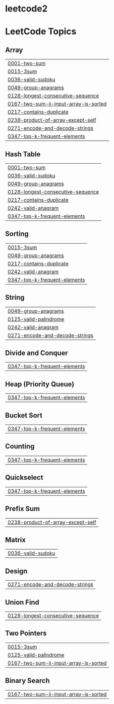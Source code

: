 # leetcode2
<!---LeetCode Topics Start-->
# LeetCode Topics
## Array
|  |
| ------- |
| [0001-two-sum](https://github.com/irtiqamalik02/leetcode2/tree/master/0001-two-sum) |
| [0015-3sum](https://github.com/irtiqamalik02/leetcode2/tree/master/0015-3sum) |
| [0036-valid-sudoku](https://github.com/irtiqamalik02/leetcode2/tree/master/0036-valid-sudoku) |
| [0049-group-anagrams](https://github.com/irtiqamalik02/leetcode2/tree/master/0049-group-anagrams) |
| [0128-longest-consecutive-sequence](https://github.com/irtiqamalik02/leetcode2/tree/master/0128-longest-consecutive-sequence) |
| [0167-two-sum-ii-input-array-is-sorted](https://github.com/irtiqamalik02/leetcode2/tree/master/0167-two-sum-ii-input-array-is-sorted) |
| [0217-contains-duplicate](https://github.com/irtiqamalik02/leetcode2/tree/master/0217-contains-duplicate) |
| [0238-product-of-array-except-self](https://github.com/irtiqamalik02/leetcode2/tree/master/0238-product-of-array-except-self) |
| [0271-encode-and-decode-strings](https://github.com/irtiqamalik02/leetcode2/tree/master/0271-encode-and-decode-strings) |
| [0347-top-k-frequent-elements](https://github.com/irtiqamalik02/leetcode2/tree/master/0347-top-k-frequent-elements) |
## Hash Table
|  |
| ------- |
| [0001-two-sum](https://github.com/irtiqamalik02/leetcode2/tree/master/0001-two-sum) |
| [0036-valid-sudoku](https://github.com/irtiqamalik02/leetcode2/tree/master/0036-valid-sudoku) |
| [0049-group-anagrams](https://github.com/irtiqamalik02/leetcode2/tree/master/0049-group-anagrams) |
| [0128-longest-consecutive-sequence](https://github.com/irtiqamalik02/leetcode2/tree/master/0128-longest-consecutive-sequence) |
| [0217-contains-duplicate](https://github.com/irtiqamalik02/leetcode2/tree/master/0217-contains-duplicate) |
| [0242-valid-anagram](https://github.com/irtiqamalik02/leetcode2/tree/master/0242-valid-anagram) |
| [0347-top-k-frequent-elements](https://github.com/irtiqamalik02/leetcode2/tree/master/0347-top-k-frequent-elements) |
## Sorting
|  |
| ------- |
| [0015-3sum](https://github.com/irtiqamalik02/leetcode2/tree/master/0015-3sum) |
| [0049-group-anagrams](https://github.com/irtiqamalik02/leetcode2/tree/master/0049-group-anagrams) |
| [0217-contains-duplicate](https://github.com/irtiqamalik02/leetcode2/tree/master/0217-contains-duplicate) |
| [0242-valid-anagram](https://github.com/irtiqamalik02/leetcode2/tree/master/0242-valid-anagram) |
| [0347-top-k-frequent-elements](https://github.com/irtiqamalik02/leetcode2/tree/master/0347-top-k-frequent-elements) |
## String
|  |
| ------- |
| [0049-group-anagrams](https://github.com/irtiqamalik02/leetcode2/tree/master/0049-group-anagrams) |
| [0125-valid-palindrome](https://github.com/irtiqamalik02/leetcode2/tree/master/0125-valid-palindrome) |
| [0242-valid-anagram](https://github.com/irtiqamalik02/leetcode2/tree/master/0242-valid-anagram) |
| [0271-encode-and-decode-strings](https://github.com/irtiqamalik02/leetcode2/tree/master/0271-encode-and-decode-strings) |
## Divide and Conquer
|  |
| ------- |
| [0347-top-k-frequent-elements](https://github.com/irtiqamalik02/leetcode2/tree/master/0347-top-k-frequent-elements) |
## Heap (Priority Queue)
|  |
| ------- |
| [0347-top-k-frequent-elements](https://github.com/irtiqamalik02/leetcode2/tree/master/0347-top-k-frequent-elements) |
## Bucket Sort
|  |
| ------- |
| [0347-top-k-frequent-elements](https://github.com/irtiqamalik02/leetcode2/tree/master/0347-top-k-frequent-elements) |
## Counting
|  |
| ------- |
| [0347-top-k-frequent-elements](https://github.com/irtiqamalik02/leetcode2/tree/master/0347-top-k-frequent-elements) |
## Quickselect
|  |
| ------- |
| [0347-top-k-frequent-elements](https://github.com/irtiqamalik02/leetcode2/tree/master/0347-top-k-frequent-elements) |
## Prefix Sum
|  |
| ------- |
| [0238-product-of-array-except-self](https://github.com/irtiqamalik02/leetcode2/tree/master/0238-product-of-array-except-self) |
## Matrix
|  |
| ------- |
| [0036-valid-sudoku](https://github.com/irtiqamalik02/leetcode2/tree/master/0036-valid-sudoku) |
## Design
|  |
| ------- |
| [0271-encode-and-decode-strings](https://github.com/irtiqamalik02/leetcode2/tree/master/0271-encode-and-decode-strings) |
## Union Find
|  |
| ------- |
| [0128-longest-consecutive-sequence](https://github.com/irtiqamalik02/leetcode2/tree/master/0128-longest-consecutive-sequence) |
## Two Pointers
|  |
| ------- |
| [0015-3sum](https://github.com/irtiqamalik02/leetcode2/tree/master/0015-3sum) |
| [0125-valid-palindrome](https://github.com/irtiqamalik02/leetcode2/tree/master/0125-valid-palindrome) |
| [0167-two-sum-ii-input-array-is-sorted](https://github.com/irtiqamalik02/leetcode2/tree/master/0167-two-sum-ii-input-array-is-sorted) |
## Binary Search
|  |
| ------- |
| [0167-two-sum-ii-input-array-is-sorted](https://github.com/irtiqamalik02/leetcode2/tree/master/0167-two-sum-ii-input-array-is-sorted) |
<!---LeetCode Topics End-->